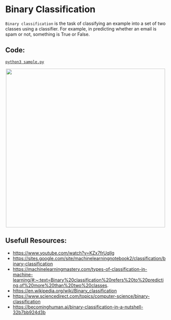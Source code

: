 # Binary Classification
`Binary classification` is the task of classifying an example into a set of two classes using a classifier. For example, in predicting whether an email is spam or not, something is True or False. 

## Code:  
[`python3 sample.py`](./sample.py)

<p align="center">
  <img src="https://upload.wikimedia.org/wikipedia/commons/thumb/2/26/Precisionrecall.svg/264px-Precisionrecall.svg.png" width="500px">
</p>

## Usefull Resources:
+ https://www.youtube.com/watch?v=KZx7frUqllg
+ https://sites.google.com/site/machinelearningnotebook2/classification/binary-classification
+ https://machinelearningmastery.com/types-of-classification-in-machine-learning/#:~:text=Binary%20classification%20refers%20to%20predicting,of%20more%20than%20two%20classes.
+ https://en.wikipedia.org/wiki/Binary_classification
+ https://www.sciencedirect.com/topics/computer-science/binary-classification
+ https://becominghuman.ai/binary-classification-in-a-nutshell-32b7bb924d3b